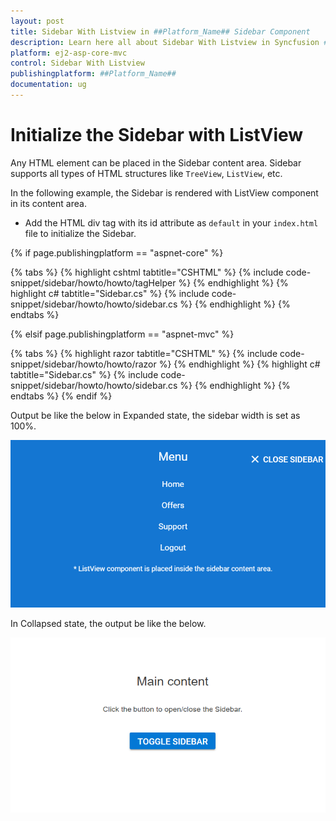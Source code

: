 ```yaml
---
layout: post
title: Sidebar With Listview in ##Platform_Name## Sidebar Component
description: Learn here all about Sidebar With Listview in Syncfusion ##Platform_Name## Sidebar component of Syncfusion Essential JS 2 and more.
platform: ej2-asp-core-mvc
control: Sidebar With Listview
publishingplatform: ##Platform_Name##
documentation: ug
---
```



# Initialize the Sidebar with ListView

Any HTML element can be placed in the Sidebar content area. Sidebar supports all types of HTML structures like `TreeView`, `ListView`, etc.

In the following example, the Sidebar is rendered with ListView component in its content area.

* Add the HTML div tag with its id attribute as `default` in your `index.html` file to initialize the Sidebar.

{% if page.publishingplatform == "aspnet-core" %}

{% tabs %}
{% highlight cshtml tabtitle="CSHTML" %}
{% include code-snippet/sidebar/howto/howto/tagHelper %}
{% endhighlight %}
{% highlight c# tabtitle="Sidebar.cs" %}
{% include code-snippet/sidebar/howto/howto/sidebar.cs %}
{% endhighlight %}
{% endtabs %}

{% elsif page.publishingplatform == "aspnet-mvc" %}

{% tabs %}
{% highlight razor tabtitle="CSHTML" %}
{% include code-snippet/sidebar/howto/howto/razor %}
{% endhighlight %}
{% highlight c# tabtitle="Sidebar.cs" %}
{% include code-snippet/sidebar/howto/howto/sidebar.cs %}
{% endhighlight %}
{% endtabs %}
{% endif %}



Output be like the below in Expanded state, the sidebar width is set as 100%.

![Sidebar Sample](../images/listView.png)

In Collapsed state, the output be like the below.

![Sidebar Sample](../images/listView_collapsed.png)

